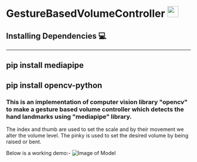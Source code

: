 # GestureBasedVolumeController <img src="https://raw.githubusercontent.com/MartinHeinz/MartinHeinz/master/wave.gif" width="30px">
## Installing Dependencies 💻
---
pip install mediapipe 
---
pip install opencv-python
---

### This is an implementation of computer vision library "opencv" to make a gesture based volume controller which detects the hand landmarks using "mediapipe" library.

The index and thumb are used to set the scale and by their movement we alter the volume level.
The pinky is used to set the desired volume by being raised or bent.

Below is a working demo:-
![Image of Model](https://github.com/jhashivam-2001/gesturebasedvolumecontroller/blob/main/Submission/VolumeController_ShivamJha/volume_control.png)
